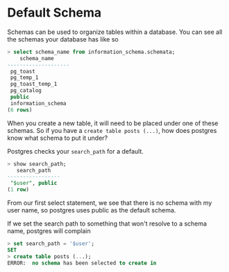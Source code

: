# Default Schema

Schemas can be used to organize tables within a database. You can see all the schemas your database has like so

```sql
> select schema_name from information_schema.schemata;
    schema_name
--------------------
 pg_toast
 pg_temp_1
 pg_toast_temp_1
 pg_catalog
 public
 information_schema
(6 rows)
```

When you create a new table, it will need to be placed under one of these schemas. So if you have a `create table posts (...)`, how does postgres know what schema to put it under?

Postgres checks your `search_path` for a default.

```sql
> show search_path;
   search_path
-----------------
 "$user", public
(1 row)
```

From our first select statement, we see that there is no schema with my user name, so postgres uses public as the default schema.

If we set the search path to something that won't resolve to a schema name, postgres will complain

```sql
> set search_path = '$user';
SET
> create table posts (...);
ERROR:  no schema has been selected to create in
```
